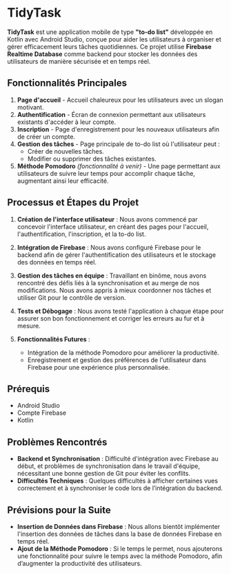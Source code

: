 # TidyTask

**TidyTask** est une application mobile de type **"to-do list"** développée en Kotlin avec Android Studio, conçue pour aider les utilisateurs à organiser et gérer efficacement leurs tâches quotidiennes. Ce projet utilise **Firebase Realtime Database** comme backend pour stocker les données des utilisateurs de manière sécurisée et en temps réel.

## Fonctionnalités Principales

1. **Page d'accueil** - Accueil chaleureux pour les utilisateurs avec un slogan motivant.
2. **Authentification** - Écran de connexion permettant aux utilisateurs existants d'accéder à leur compte.
3. **Inscription** - Page d'enregistrement pour les nouveaux utilisateurs afin de créer un compte.
4. **Gestion des tâches** - Page principale de to-do list où l'utilisateur peut :
   - Créer de nouvelles tâches.
   - Modifier ou supprimer des tâches existantes.
5. **Méthode Pomodoro** *(fonctionnalité à venir)* - Une page permettant aux utilisateurs de suivre leur temps pour accomplir chaque tâche, augmentant ainsi leur efficacité.

## Processus et Étapes du Projet

1. **Création de l'interface utilisateur** : Nous avons commencé par concevoir l'interface utilisateur, en créant des pages pour l'accueil, l'authentification, l'inscription, et la to-do list.
   
2. **Intégration de Firebase** : Nous avons configuré Firebase pour le backend afin de gérer l'authentification des utilisateurs et le stockage des données en temps réel.

3. **Gestion des tâches en équipe** : Travaillant en binôme, nous avons rencontré des défis liés à la synchronisation et au merge de nos modifications. Nous avons appris à mieux coordonner nos tâches et utiliser Git pour le contrôle de version.

4. **Tests et Débogage** : Nous avons testé l'application à chaque étape pour assurer son bon fonctionnement et corriger les erreurs au fur et à mesure.

5. **Fonctionnalités Futures** :
   - Intégration de la méthode Pomodoro pour améliorer la productivité.
   - Enregistrement et gestion des préférences de l'utilisateur dans Firebase pour une expérience plus personnalisée.

## Prérequis

- Android Studio
- Compte Firebase
- Kotlin
  
## Problèmes Rencontrés

- **Backend et Synchronisation** : Difficulté d'intégration avec Firebase au début, et problèmes de synchronisation dans le travail d'équipe, nécessitant une bonne gestion de Git pour éviter les conflits.
- **Difficultés Techniques** : Quelques difficultés à afficher certaines vues correctement et à synchroniser le code lors de l’intégration du backend.

## Prévisions pour la Suite

- **Insertion de Données dans Firebase** : Nous allons bientôt implémenter l'insertion des données de tâches dans la base de données Firebase en temps réel.
- **Ajout de la Méthode Pomodoro** : Si le temps le permet, nous ajouterons une fonctionnalité pour suivre le temps avec la méthode Pomodoro, afin d’augmenter la productivité des utilisateurs.



